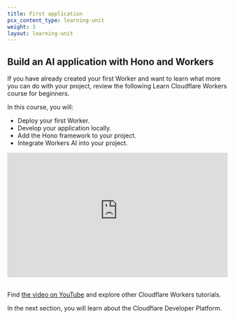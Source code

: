 ```yaml
---
title: First application
pcx_content_type: learning-unit
weight: 3
layout: learning-unit
---
```


## Build an AI application with Hono and Workers

If you have already created your first Worker and want to learn what more you can do with your project, review the following Learn Cloudflare Workers course for beginners.

In this course, you will:

- Deploy your first Worker.
- Develop your application locally.
- Add the Hono framework to your project.
- Integrate Workers AI into your project.

<div style="position: relative; padding-top: 56.25%;">
    <iframe
        src="https://customer-1mwganm1ma0xgnmj.cloudflarestream.com/7cb5528acbea8502c810781e1970b453/iframe?preload=true&letterboxColor=transparent"
        style="border: none; position: absolute; top: 0; left: 0; height: 100%; width: 100%;"
        allow="accelerometer; gyroscope; autoplay; encrypted-media; picture-in-picture;"
        allowfullscreen="true">
    </iframe>
</div>

<br/>

Find [the video on YouTube](https://youtu.be/H7Qe96fqg1M?si=GVkdGLrmb1faiHma) and explore other Cloudflare Workers tutorials.

In the next section, you will learn about the Cloudflare Developer Platform.